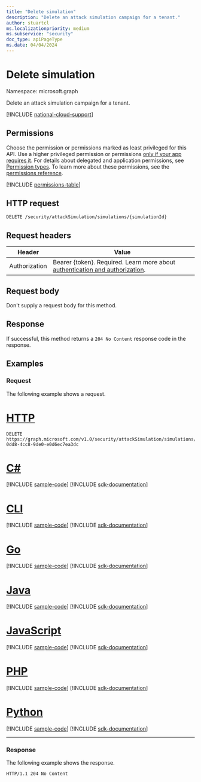 ```yaml
---
title: "Delete simulation"
description: "Delete an attack simulation campaign for a tenant."
author: stuartcl
ms.localizationpriority: medium
ms.subservice: "security"
doc_type: apiPageType
ms.date: 04/04/2024
---
```


# Delete simulation

Namespace: microsoft.graph

Delete an attack simulation campaign for a tenant.

[!INCLUDE [national-cloud-support](../../includes/global-only.md)]

## Permissions

Choose the permission or permissions marked as least privileged for this API. Use a higher privileged permission or permissions [only if your app requires it](/graph/permissions-overview#best-practices-for-using-microsoft-graph-permissions). For details about delegated and application permissions, see [Permission types](/graph/permissions-overview#permission-types). To learn more about these permissions, see the [permissions reference](/graph/permissions-reference).

<!-- { "blockType": "permissions", "name": "simulation_delete" } -->
[!INCLUDE [permissions-table](../includes/permissions/simulation-delete-permissions.md)]

## HTTP request
<!-- {
  "blockType": "ignored"
}
-->
```http
DELETE /security/attackSimulation/simulations/{simulationId}
```

## Request headers

|Header         |Value                    |
|---------------|-------------------------|
|Authorization|Bearer {token}. Required. Learn more about [authentication and authorization](/graph/auth/auth-concepts).|

## Request body

Don't supply a request body for this method.

## Response

If successful, this method returns a `204 No Content` response code in the response.

## Examples

### Request

The following example shows a request.
# [HTTP](#tab/http)
<!-- {
  "blockType": "request",
  "name": "delete_simulation",
  "sampleKeys": ["2f5548d1-0dd8-4cc8-9de0-e0d6ec7ea3dc"]
}
-->
```http
DELETE https://graph.microsoft.com/v1.0/security/attackSimulation/simulations/2f5548d1-0dd8-4cc8-9de0-e0d6ec7ea3dc
```

# [C#](#tab/csharp)
[!INCLUDE [sample-code](../includes/snippets/csharp/delete-simulation-csharp-snippets.md)]
[!INCLUDE [sdk-documentation](../includes/snippets/snippets-sdk-documentation-link.md)]

# [CLI](#tab/cli)
[!INCLUDE [sample-code](../includes/snippets/cli/delete-simulation-cli-snippets.md)]
[!INCLUDE [sdk-documentation](../includes/snippets/snippets-sdk-documentation-link.md)]

# [Go](#tab/go)
[!INCLUDE [sample-code](../includes/snippets/go/delete-simulation-go-snippets.md)]
[!INCLUDE [sdk-documentation](../includes/snippets/snippets-sdk-documentation-link.md)]

# [Java](#tab/java)
[!INCLUDE [sample-code](../includes/snippets/java/delete-simulation-java-snippets.md)]
[!INCLUDE [sdk-documentation](../includes/snippets/snippets-sdk-documentation-link.md)]

# [JavaScript](#tab/javascript)
[!INCLUDE [sample-code](../includes/snippets/javascript/delete-simulation-javascript-snippets.md)]
[!INCLUDE [sdk-documentation](../includes/snippets/snippets-sdk-documentation-link.md)]

# [PHP](#tab/php)
[!INCLUDE [sample-code](../includes/snippets/php/delete-simulation-php-snippets.md)]
[!INCLUDE [sdk-documentation](../includes/snippets/snippets-sdk-documentation-link.md)]

# [Python](#tab/python)
[!INCLUDE [sample-code](../includes/snippets/python/delete-simulation-python-snippets.md)]
[!INCLUDE [sdk-documentation](../includes/snippets/snippets-sdk-documentation-link.md)]

---

### Response

The following example shows the response.

<!-- {
  "blockType": "response",
  "truncated": true
}
-->
``` http
HTTP/1.1 204 No Content
```
